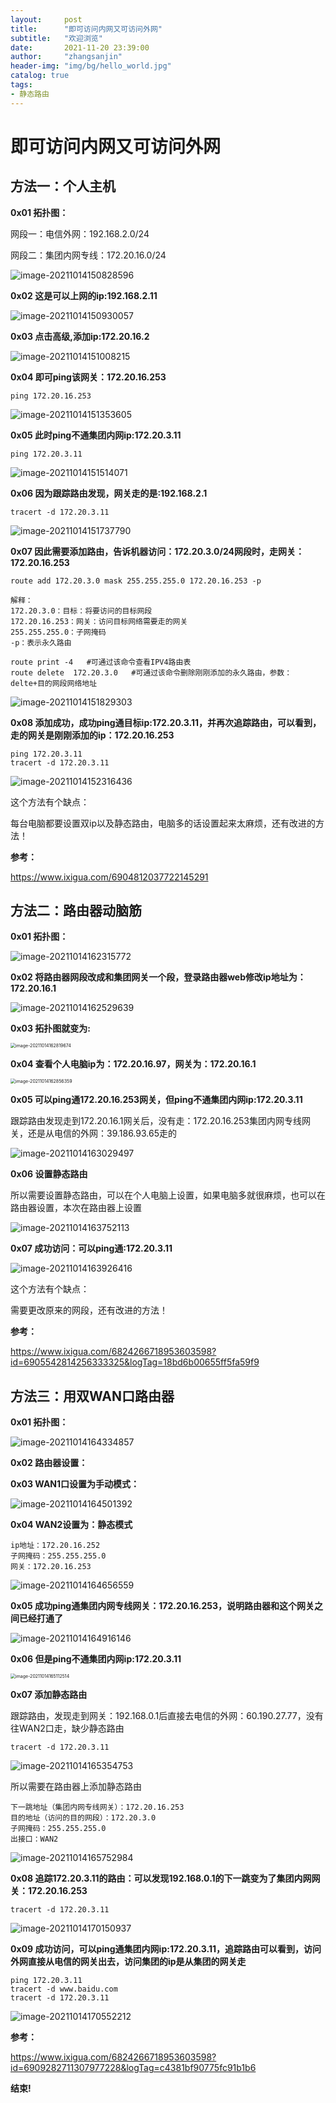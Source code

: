 ```yaml
---
layout:     post
title:      "即可访问内网又可访问外网"
subtitle:   "欢迎浏览"
date:       2021-11-20 23:39:00
author:     "zhangsanjin"
header-img: "img/bg/hello_world.jpg"
catalog: true
tags:
- 静态路由
---
```


# 即可访问内网又可访问外网



## 方法一：个人主机

**0x01 拓扑图：**

网段一：电信外网：192.168.2.0/24

网段二：集团内网专线：172.20.16.0/24

![image-20211014150828596](/assets/image-20211014150828596.png)





**0x02 这是可以上网的ip:192.168.2.11**

![image-20211014150930057](/assets/image-20211014150930057.png)



**0x03 点击高级,添加ip:172.20.16.2**

![image-20211014151008215](/assets/image-20211014151008215.png)



**0x04 即可ping该网关：172.20.16.253**

```shell
ping 172.20.16.253
```

![image-20211014151353605](/assets/image-20211014151353605.png)



**0x05 此时ping不通集团内网ip:172.20.3.11**

```
ping 172.20.3.11
```



![image-20211014151514071](/assets/image-20211014151514071.png)



**0x06 因为跟踪路由发现，网关走的是:192.168.2.1**

```shell
tracert -d 172.20.3.11
```



![image-20211014151737790](/assets/image-20211014151737790.png)



**0x07 因此需要添加路由，告诉机器访问：172.20.3.0/24网段时，走网关：172.20.16.253**

```shell
route add 172.20.3.0 mask 255.255.255.0 172.20.16.253 -p

解释：
172.20.3.0：目标：将要访问的目标网段
172.20.16.253：网关：访问目标网络需要走的网关
255.255.255.0：子网掩码
-p：表示永久路由

route print -4   #可通过该命令查看IPV4路由表
route delete  172.20.3.0   #可通过该命令删除刚刚添加的永久路由，参数：delte+目的网段网络地址
```

![image-20211014151829303](/assets/image-20211014151829303.png)



**0x08 添加成功，成功ping通目标ip:172.20.3.11，并再次追踪路由，可以看到，走的网关是刚刚添加的ip：172.20.16.253**

```shell
ping 172.20.3.11
tracert -d 172.20.3.11
```

![image-20211014152316436](/assets/image-20211014152316436.png)





这个方法有个缺点：

每台电脑都要设置双ip以及静态路由，电脑多的话设置起来太麻烦，还有改进的方法！



**参考：**

https://www.ixigua.com/6904812037722145291



## 方法二：路由器动脑筋



**0x01 拓扑图：**

![image-20211014162315772](/assets/image-20211014162315772.png)



**0x02 将路由器网段改成和集团网关一个段，登录路由器web修改ip地址为：172.20.16.1**

![image-20211014162529639](/assets/image-20211014162529639.png)



**0x03 拓扑图就变为:**

<img src="/assets/image-20211014162819674.png" alt="image-20211014162819674" style="zoom:50%;" />



**0x04 查看个人电脑ip为：172.20.16.97，网关为：172.20.16.1**

<img src="/assets/image-20211014162856359.png" alt="image-20211014162856359" style="zoom:50%;" />



**0x05 可以ping通172.20.16.253网关，但ping不通集团内网ip:172.20.3.11**

跟踪路由发现走到172.20.16.1网关后，没有走：172.20.16.253集团内网专线网关，还是从电信的外网：39.186.93.65走的

![image-20211014163029497](/assets/image-20211014163029497.png)



**0x06 设置静态路由**

 所以需要设置静态路由，可以在个人电脑上设置，如果电脑多就很麻烦，也可以在路由器设置，本次在路由器上设置

![image-20211014163752113](/assets/image-20211014163752113.png)



**0x07 成功访问：可以ping通:172.20.3.11**

![image-20211014163926416](/assets/image-20211014163926416.png)



这个方法有个缺点：

需要更改原来的网段，还有改进的方法！



**参考：**

https://www.ixigua.com/6824266718953603598?id=6905542814256333325&logTag=18bd6b00655ff5fa59f9



## 方法三：用双WAN口路由器



**0x01 拓扑图：**

![image-20211014164334857](/assets/image-20211014164334857.png)



**0x02 路由器设置：**

**0x03 WAN1口设置为手动模式：**

![image-20211014164501392](/assets/image-20211014164501392.png)



**0x04 WAN2设置为：静态模式**

```
ip地址：172.20.16.252
子网掩码：255.255.255.0
网关：172.20.16.253
```

![image-20211014164656559](/assets/image-20211014164656559.png)



**0x05 成功ping通集团内网专线网关：172.20.16.253，说明路由器和这个网关之间已经打通了**

![image-20211014164916146](/assets/image-20211014164916146.png)



**0x06 但是ping不通集团内网ip:172.20.3.11**

<img src="/assets/image-20211014165112514.png" alt="image-20211014165112514" style="zoom:50%;" />



**0x07 添加静态路由**

跟踪路由，发现走到网关：192.168.0.1后直接去电信的外网：60.190.27.77，没有往WAN2口走，缺少静态路由

```shell
tracert -d 172.20.3.11
```

![image-20211014165354753](/assets/image-20211014165354753.png)



所以需要在路由器上添加静态路由

```
下一跳地址（集团内网专线网关）：172.20.16.253
目的地址（访问的目的网段）：172.20.3.0
子网掩码：255.255.255.0
出接口：WAN2
```

![image-20211014165752984](/assets/image-20211014165752984.png)





**0x08 追踪172.20.3.11的路由：可以发现192.168.0.1的下一跳变为了集团内网网关：172.20.16.253**

```
tracert -d 172.20.3.11
```

![image-20211014170150937](/assets/image-20211014170150937.png)



**0x09 成功访问，可以ping通集团内网ip:172.20.3.11，追踪路由可以看到，访问外网直接从电信的网关出去，访问集团的ip是从集团的网关走**

```
ping 172.20.3.11
tracert -d www.baidu.com
tracert -d 172.20.3.11
```



![image-20211014170552212](/assets/image-20211014170552212.png)



**参考：**

https://www.ixigua.com/6824266718953603598?id=6909282711307977228&logTag=c4381bf90775fc91b1b6



**结束!**